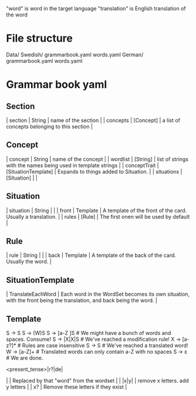 
"word" is word in the target language
"translation" is English translation of the word

File structure
==============
Data/
  Swedish/
    grammarbook.yaml
    words.yaml
  German/
    grammarbook.yaml
    words.yaml

Grammar book yaml
=================

Section
-------

| section | String | name of the section |
| concepts | [Concept] | a list of concepts belonging to this section |


Concept
-------

| concept | String | name of the concept |
| wordlist | [String] | list of strings with the names being used in template strings |
| conceptTrait | [SituationTemplate] | Expands to things added to Situation. |
| situations | [Situation] | |

Situation
---------

| situation | String | |
| front | Template | A template of the front of the card. Usually a translation. |
| rules | [Rule] | The first onen will be used by default |

Rule
----
| rule | String | |
| back | Template | A template of the back of the card. Usually the word. |


SituationTemplate
-----------------

| TranslateEachWord | Each word in the WordSet becomes its own situation, with the front being the translation, and back being the word. |


Template
--------

S -> <W>S
S -> (W)S
S -> [a-Z ]S   # We might have a bunch of words and spaces. Consume!
S -> |X|X|S      # We've reached a modification rule!
X -> [a-z?]*     # Rules are case insensitive
S -> <W>S        # We've reached a translated word!
W -> [a-Z]+      # Translated words can only contain a-Z with no spaces
S -> ε           # We are done.


<present_tense>|r?|de|

| <word> | Replaced by that "word" from the wordset |
| \|x\|y\| | remove x letters. add y letters |
| x? | Remove these letters if they exist |




